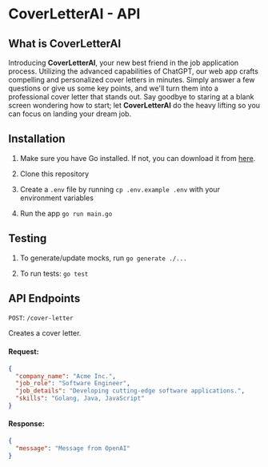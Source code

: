 # CoverLetterAI - API

## What is CoverLetterAI

Introducing **CoverLetterAI**, your new best friend in the job application process. Utilizing the advanced capabilities of ChatGPT, our web app crafts compelling and personalized cover letters in minutes. Simply answer a few questions or give us some key points, and we'll turn them into a professional cover letter that stands out. Say goodbye to staring at a blank screen wondering how to start; let **CoverLetterAI** do the heavy lifting so you can focus on landing your dream job.

## Installation

1. Make sure you have Go installed. If not, you can download it from [here](https://golang.org/dl/).

2. Clone this repository

3. Create a `.env` file by running `cp .env.example .env` with your environment variables

4. Run the app `go run main.go`

## Testing

1. To generate/update mocks, run `go generate ./...`

2. To run tests: `go test`

## API Endpoints

`POST`: `/cover-letter`

Creates a cover letter.

#### Request:
```json
{
  "company_name": "Acme Inc.",
  "job_role": "Software Engineer",
  "job_details": "Developing cutting-edge software applications.",
  "skills": "Golang, Java, JavaScript"
}
```
#### Response:
```json
{
  "message": "Message from OpenAI"
}
```
